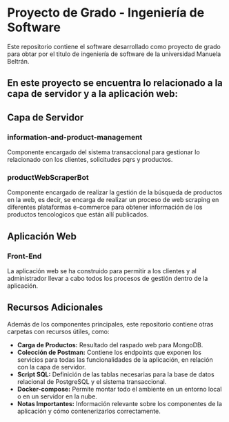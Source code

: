 # Proyecto de Grado - Ingeniería de Software

Este repositorio contiene el software desarrollado como proyecto de grado para obtar por el titulo de ingeniería de software de la universidad Manuela Beltrán.

## En este proyecto se encuentra lo relacionado a la capa de servidor y a la aplicación web:
## Capa de Servidor

### information-and-product-management

Componente encargado del sistema transaccional para gestionar lo relacionado con los clientes, solicitudes pqrs y productos.

### productWebScraperBot

Componente encargado de realizar la gestión de la búsqueda de productos en la web, es decir, se encarga de realizar un proceso de web scraping en diferentes plataformas e-commerce
para obtener información de los productos tencologicos que están allí publicados.

## Aplicación Web

### Front-End

La aplicación web se ha construido para permitir a los clientes y al administrador llevar a cabo todos los procesos de gestión dentro de la aplicación.

## Recursos Adicionales

Además de los componentes principales, este repositorio contiene otras carpetas con recursos útiles, como:

- **Carga de Productos:** Resultado del raspado web para MongoDB.
- **Colección de Postman:** Contiene los endpoints que exponen los servicios para todas las funcionalidades de la aplicación, en relación con la capa de servidor.
- **Script SQL:** Definición de las tablas necesarias para la base de datos relacional de PostgreSQL y el sistema transaccional.
- **Docker-compose:** Permite montar todo el ambiente en un entorno local o en un servidor en la nube.
- **Notas Importantes:** Información relevante sobre los componentes de la aplicación y cómo contenerizarlos correctamente.
